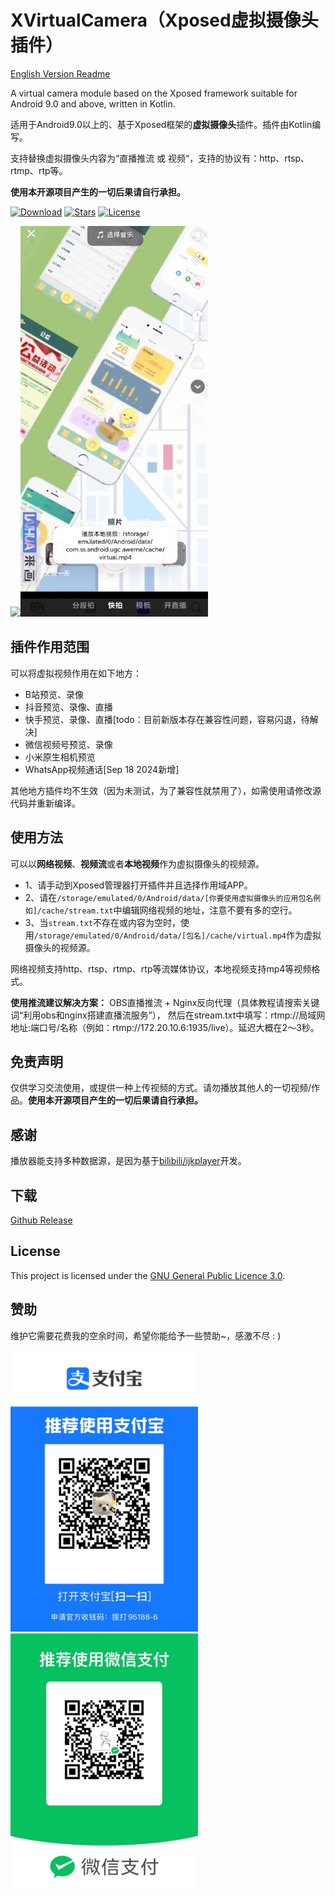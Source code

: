 # XVirtualCamera（Xposed虚拟摄像头插件）
[English Version Readme](https://github.com/sandyz987/XVirtualCamera/blob/master/readme_en.md)

A virtual camera module based on the Xposed framework suitable for Android 9.0 and above, written in Kotlin.

适用于Android9.0以上的、基于Xposed框架的**虚拟摄像头**插件。插件由Kotlin编写。

支持替换虚拟摄像头内容为“直播推流 或 视频“，支持的协议有：http、rtsp、rtmp、rtp等。

**使用本开源项目产生的一切后果请自行承担。**

[![Download](https://img.shields.io/github/v/release/sandyz987/XVirtualCamera?label=Download)](https://github.com/sandyz987/XVirtualCamera/releases/latest)
[![Stars](https://img.shields.io/github/stars/sandyz987/XVirtualCamera?label=Stars)](https://github.com/sandyz987/XVirtualCamera)
[![License](https://img.shields.io/github/license/sandyz987/XVirtualCamera?label=License)](https://choosealicense.com/licenses/gpl-3.0/)

<img src="preview.gif" width="300px"><img src="preview.png" width="300px">



## 插件作用范围

可以将虚拟视频作用在如下地方：

- B站预览、录像
- 抖音预览、录像、直播
- 快手预览、录像、直播[todo：目前新版本存在兼容性问题，容易闪退，待解决]
- 微信视频号预览、录像
- 小米原生相机预览
- WhatsApp视频通话[Sep 18 2024新增]

其他地方插件均不生效（因为未测试，为了兼容性就禁用了），如需使用请修改源代码并重新编译。



## 使用方法

可以以**网络视频**、**视频流**或者**本地视频**作为虚拟摄像头的视频源。

- 1、请手动到Xposed管理器打开插件并且选择作用域APP。
- 2、请在`/storage/emulated/0/Android/data/[你要使用虚拟摄像头的应用包名例如]/cache/stream.txt`中编辑网络视频的地址，注意不要有多的空行。
- 3、当`stream.txt`不存在或内容为空时，使用`/storage/emulated/0/Android/data/[包名]/cache/virtual.mp4`作为虚拟摄像头的视频源。

网络视频支持http、rtsp、rtmp、rtp等流媒体协议，本地视频支持mp4等视频格式。

**使用推流建议解决方案：** OBS直播推流 + Nginx反向代理（具体教程请搜索关键词“利用obs和nginx搭建直播流服务”），
   然后在stream.txt中填写：rtmp://局域网地址:端口号/名称（例如：rtmp://172.20.10.6:1935/live）。延迟大概在2～3秒。


## 免责声明
仅供学习交流使用，或提供一种上传视频的方式。请勿播放其他人的一切视频/作品。**使用本开源项目产生的一切后果请自行承担。**



## 感谢

播放器能支持多种数据源，是因为基于[bilibili/ijkplayer](https://github.com/bilibili/ijkplayer)开发。



## 下载
[Github Release](https://github.com/sandyz987/XVirtualCamera/releases/latest)



## License

This project is licensed under the [GNU General Public Licence 3.0](https://choosealicense.com/licenses/gpl-3.0/).



## 赞助

维护它需要花费我的空余时间，希望你能给予一些赞助~，感激不尽 : )

<img src="zfb.jpg" width="300px"><img src="wx.jpg" width="300px">
